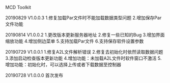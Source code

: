 MCD Toolkit

20190829 V1.0.0.3
1.修复加载Par文件时不能加载数据类型问题
2.增加保存Par文件功能

20190814 V1.0.0.2
1.更改版本更新服务器地址
2.修复一些已知的Bug
3.增加界面缩放功能
4.增加侧边菜单
5.支持加载Par文件
6.支持保存软件设置参数

20190729 V1.0.0.1
1.修复A2L文件解析错误
2.修复去初始化时依然读取数据问题
3.添加启动检查版本更新功能
4.增加功能：未加载A2L文件时软件窗口不激活
5.增加功能：初始化时，可以选择上传或者下载数据至控制器

20190728 V1.0.0.0
首次发布